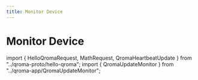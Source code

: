 ```yaml
---
title: Monitor Device
---
```


# Monitor Device

import { HelloQromaRequest, MathRequest, QromaHeartbeatUpdate } from "../qroma-proto/hello-qroma";
import { QromaUpdateMonitor } from "../qroma-app/QromaUpdateMonitor";

<QromaUpdateMonitor
  messageType={QromaHeartbeatUpdate}
  />
  